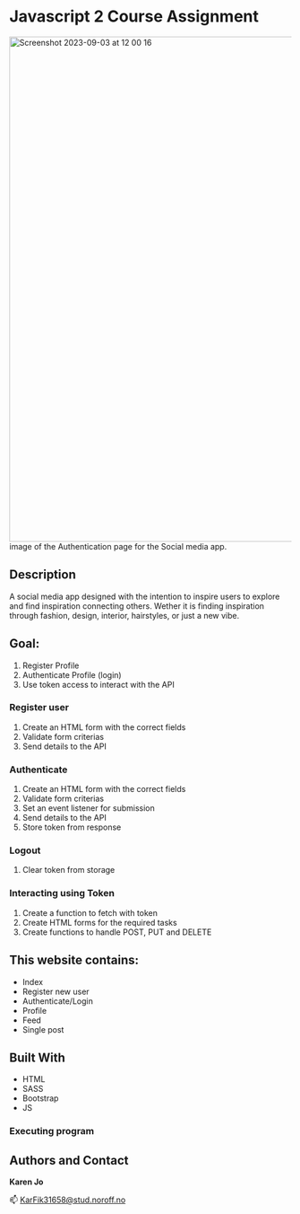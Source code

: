 
# Javascript 2 Course Assignment

<img width="900" alt="Screenshot 2023-09-03 at 12 00 16" src="https://github.com/KarenJoo/css-frameworks-ca/assets/114563762/fbfbdd23-df42-46f6-ae8e-de0a8d1087ef">
image of the Authentication page for the Social media app.


## Description

A social media app designed with the intention to inspire users to explore and find inspiration connecting others. Wether it is finding inspiration through fashion, design, interior, hairstyles, or just a new vibe. 

## Goal:
1. Register Profile
2. Authenticate Profile (login)
3. Use token access to interact with the API

### Register user
1. Create an HTML form with the correct fields
2. Validate form criterias
5. Send details to the API

### Authenticate
1. Create an HTML form with the correct fields
2. Validate form criterias
3. Set an event listener for submission
4. Send details to the API
5. Store token from response

### Logout
1. Clear token from storage

### Interacting using Token
1. Create a function to fetch with token
2. Create HTML forms for the required tasks
3. Create functions to handle POST, PUT and DELETE
   
## This website contains:
- Index 
- Register new user 
- Authenticate/Login
- Profile 
- Feed 
- Single post
  
## Built With
- HTML
- SASS
- Bootstrap
- JS

### Executing program



## Authors and Contact

**Karen Jo**

📫 KarFik31658@stud.noroff.no

